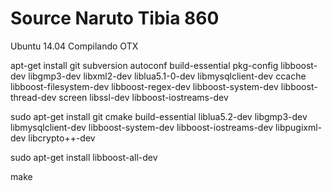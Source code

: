 # Source Naruto Tibia 860

Ubuntu 14.04
Compilando OTX

apt-get install git subversion autoconf build-essential pkg-config libboost-dev libgmp3-dev libxml2-dev liblua5.1-0-dev libmysqlclient-dev ccache libboost-filesystem-dev libboost-regex-dev libboost-system-dev libboost-thread-dev screen libssl-dev libboost-iostreams-dev

sudo apt-get install git cmake build-essential liblua5.2-dev libgmp3-dev libmysqlclient-dev libboost-system-dev libboost-iostreams-dev libpugixml-dev libcrypto++-dev

sudo apt-get install libboost-all-dev 

make
